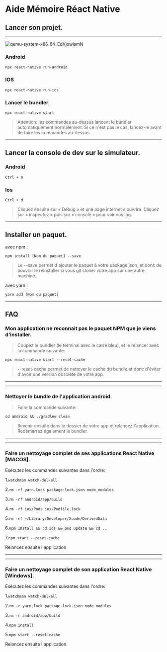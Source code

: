 # Aide Mémoire Réact Native 

## Lancer son projet.
---

![qemu-system-x86_64_EdVjowlsmN](https://user-images.githubusercontent.com/14262386/227196419-8374a81b-2521-4a74-bad6-22e1d3b712f5.gif)

### Android

```npx react-native run-android```

### IOS


```npx react-native run-ios```


### Lancer le bundler.


```npx react-native start```

> Attention: les commandes au-dessus lancent le bundler automatiquement normalement. Si ce n'est pas le cas, lancez-le avant de faire les commandes au-dessus.


---

## Lancer la console de dev sur le simulateur.

### Android

```Ctrl + m```

### Ios

```Ctrl + d```

> Cliquez ensuite sur « Debug » et une page internet s'ouvrira. Cliquez sur « inspectez » puis sur « console » pour voir vos log.
---
## Installer un paquet.

avec npm :

```npm install [Nom du paquet] --save```

>Le --save permet d'ajouter le paquet à votre package.json, et donc de pouvoir le réinstaller si vous git cloner votre app sur une autre machine. 

avec yarn :

```yarn add [Nom du paquet]```

---
## FAQ

### Mon application ne reconnait pas le paquet NPM que je viens d'installer.

> Coupez le bundler (le terminal avec le carré bleu), et le relancer avec la commande suivante:

`npx react-native start --reset-cache`

> --reset-cache permet de nettoyer le cache du bundle et donc d'éviter d'avoir une version obsolète de votre app.
---
---
### Nettoyer le bundle de l'application android.

> Faire la commande suivante:

```cd android && ./gradlew clean```

> Revenir ensuite dans le dossier de votre app et relancez l'application. Redémarrez également le bundler.
---
---

### Faire un nettoyage complet de ses applications React Native [MACOS].

Exécutez les commandes suivantes dans l'ordre:

1.```watchman watch-del-all```

2.```rm -rf yarn.lock package-lock.json node_modules```

3.```rm -rf android/app/build```

4.```rm -rf ios/Pods ios/Podfile.lock``` 

5.```rm -rf ~/Library/Developer/Xcode/DerivedData```

6.```npm install && cd ios && pod update && cd ..```

7.```npm start --reset-cache```

Relancez ensuite l'application.

---
---

### Faire un nettoyage complet de son application React Native [Windows].

Exécutez les commandes suivantes dans l'ordre:

1.```watchman watch-del-all```

2.```rm -r yarn.lock package-lock.json node_modules```

3.```rm -r android/app/build```

4.```npm install```

5.```npm start --reset-cache```

Relancez ensuite l'application.
